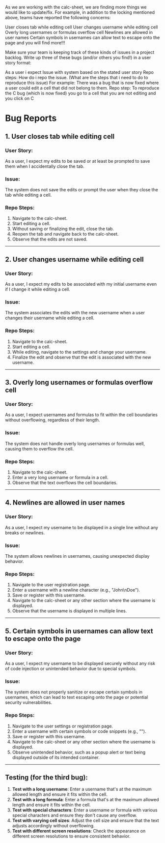 As we are working with the calc-sheet, we are finding more things we would like to update/fix.  For example, in addition to the locking mentioned above, teams have reported the following concerns:

User closes tab while editing cell
User changes username while editing cell
Overly long usernames or formulas overflow cell
Newlines are allowed in user names
Certain symbols in usernames can allow text to escape onto the page
and you will find more!!!

Make sure your team is keeping track of these kinds of issues in a project backlog.  Write up three of these bugs (and/or others you find!) in a user story format:

As a user i expect <state behaviour> 
Issue with system based on the stated user story
Repo steps:  How do i repo the issue.  (What are the steps that i need to do to reproduce this issue)
For example: 
There was a bug that is now fixed where a user could edit a cell that did not belong to them.
Repo step: To reproduce the C bug (which is now fixed) you go to a cell that you are not editing and you click on C

# Bug Reports

## 1. User closes tab while editing cell

### User Story:
As a user, I expect my edits to be saved or at least be prompted to save them when I accidentally close the tab.

### Issue:
The system does not save the edits or prompt the user when they close the tab while editing a cell.

### Repo Steps:
1. Navigate to the calc-sheet.
2. Start editing a cell.
3. Without saving or finalizing the edit, close the tab.
4. Reopen the tab and navigate back to the calc-sheet.
5. Observe that the edits are not saved.

---

## 2. User changes username while editing cell

### User Story:
As a user, I expect my edits to be associated with my initial username even if I change it while editing a cell.

### Issue:
The system associates the edits with the new username when a user changes their username while editing a cell.

### Repo Steps:
1. Navigate to the calc-sheet.
2. Start editing a cell.
3. While editing, navigate to the settings and change your username.
4. Finalize the edit and observe that the edit is associated with the new username.

---

## 3. Overly long usernames or formulas overflow cell

### User Story:
As a user, I expect usernames and formulas to fit within the cell boundaries without overflowing, regardless of their length.

### Issue:
The system does not handle overly long usernames or formulas well, causing them to overflow the cell.

### Repo Steps:
1. Navigate to the calc-sheet.
2. Enter a very long username or formula in a cell.
3. Observe that the text overflows the cell boundaries.

---

## 4. Newlines are allowed in user names

### User Story:
As a user, I expect my username to be displayed in a single line without any breaks or newlines.

### Issue:
The system allows newlines in usernames, causing unexpected display behavior.

### Repo Steps:
1. Navigate to the user registration page.
2. Enter a username with a newline character (e.g., "John\nDoe").
3. Save or register with this username.
4. Navigate to the calc-sheet or any other section where the username is displayed.
5. Observe that the username is displayed in multiple lines.

---

## 5. Certain symbols in usernames can allow text to escape onto the page

### User Story:
As a user, I expect my username to be displayed securely without any risk of code injection or unintended behavior due to special symbols.

### Issue:
The system does not properly sanitize or escape certain symbols in usernames, which can lead to text escaping onto the page or potential security vulnerabilities.

### Repo Steps:
1. Navigate to the user settings or registration page.
2. Enter a username with certain symbols or code snippets (e.g., "<script>alert('hacked');</script>").
3. Save or register with this username.
4. Navigate to the calc-sheet or any other section where the username is displayed.
5. Observe unintended behavior, such as a popup alert or text being displayed outside of its intended container.


---

## Testing (for the third bug):

1. **Test with a long username**: Enter a username that's at the maximum allowed length and ensure it fits within the cell.
2. **Test with a long formula**: Enter a formula that's at the maximum allowed length and ensure it fits within the cell.
3. **Test with special characters**: Enter a username or formula with various special characters and ensure they don't cause any overflow.
4. **Test with varying cell sizes**: Adjust the cell size and ensure that the text adjusts accordingly without overflowing.
5. **Test with different screen resolutions**: Check the appearance on different screen resolutions to ensure consistent behavior.


